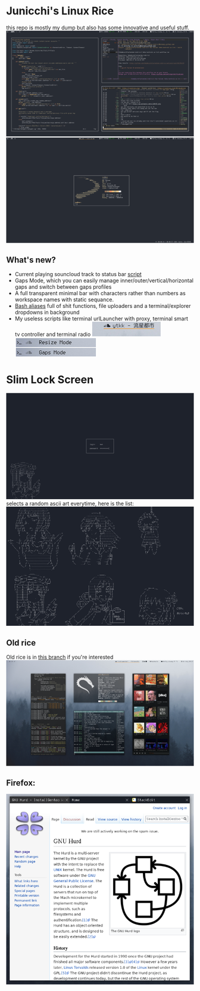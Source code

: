 # Junicchi's Linux Rice
this repo is mostly my dump but also has some innovative and useful stuff.
![Single](Screenshots/rice_1.png)
![Single](Screenshots/rice_2.png)

## What's new?
 - Current playing souncloud track to status bar [script](https://github.com/KebabLord/dotfiles/blob/master/i3/scripts/soundcloud)
 - Gaps Mode, which you can easily manage inner/outer/vertical/horizontal gaps and switch between gaps profiles
 - A full transparent minimal bar with characters rather than numbers as workspace names with static sequance.
 - [Bash aliases](https://github.com/KebabLord/dotfiles/blob/master/.bash_aliases) full of shit functions, file uploaders and a terminal/explorer dropdowns in background 
 - My useless scripts like terminal urlLauncher with proxy, terminal smart tv controller and terminal radio
![CurrentTrack](Screenshots/sc.png)
![Modes](Screenshots/modes.png)

# Slim Lock Screen
![Slim theme](slim/preview.png)
selects a random ascii art everytime, here is the list: 
![List of ascii arts](slim/ascii_list.png)

## Old rice
Old rice is in [this branch](https://github.com/KebabLord/dotfiles/tree/kali_rice) if you're interested
 ![Old Rice](Screenshots/old_rice.png)

## Firefox:
 ![Firefox](Screenshots/firefox.png)
